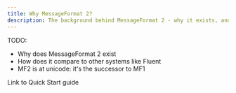 ```yaml
---
title: Why MessageFormat 2?
description: The background behind MessageFormat 2 - why it exists, and why Unicode is involved.
---
```


TODO:

- Why does MessageFormat 2 exist
- How does it compare to other systems like Fluent
- MF2 is at unicode: it's the successor to MF1

Link to Quick Start guide

